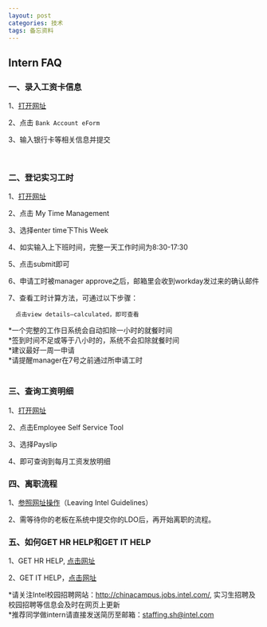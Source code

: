 ```yaml
---
layout: post
categories: 技术
tags: 备忘资料   
---
```



##  Intern FAQ

### 一、录入工资卡信息

1、[打开网址](https://employeecontent.intel.com/content/entrypage/5df1791b-e554-4e04-b7ff-8b353276b3b8.html)
 
2、点击 `Bank Account eForm`

3、输入银行卡等相关信息并提交

       
 
###  二、登记实习工时

1、[打开网址](https://www.myworkday.com/intel/d/home.htmld)

2、点击 My Time Management
 
3、选择enter time下This Week

4、如实输入上下班时间，完整一天工作时间为8:30-17:30
 
5、点击submit即可

6、申请工时被manager approve之后，邮箱里会收到workday发过来的确认邮件

7、查看工时计算方法，可通过以下步骤：

      点击view details—calculated，即可查看
 

*一个完整的工作日系统会自动扣除一小时的就餐时间      
*签到时间不足或等于八小时的，系统不会扣除就餐时间      
*建议最好一周一申请      
*请提醒manager在7号之前通过所申请工时     
 
        
         
         
###  三、查询工资明细

1、[打开网址](https://employeecontent.intel.com/content/entrypage/5df1791b-e554-4e04-b7ff-8b353276b3b8.html)
 
2、点击Employee Self Service Tool
 
3、选择Payslip
 
4、即可查询到每月工资发放明细      
         
         
         
          
                  
 
###  四、离职流程

1、[参照网址操作](https://employeecontent.intel.com/content/hr/data-mgmt/leaving/leaving-intel-guidelines.html)（Leaving Intel Guidelines）

2、需等待你的老板在系统中提交你的LDO后，再开始离职的流程。      
      
      

        
                
                    

###  五、如何GET HR HELP和GET IT HELP

1、GET HR HELP, [点击网址](https://employeecontent.intel.com/content/entrypage/619c77cd-b4d0-4788-9c64-d9897fd45751.html)

2、GET IT HELP，[点击网址](https://it.intel.com/#/)

*请关注Intel校园招聘网站：http://chinacampus.jobs.intel.com/, 实习生招聘及校园招聘等信息会及时在网页上更新      
*推荐同学做intern请直接发送简历至邮箱：staffing.sh@intel.com 



